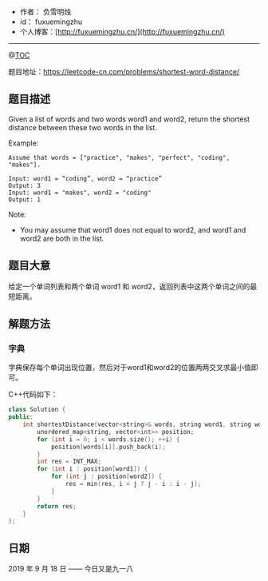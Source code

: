 

- 作者：    负雪明烛
- id：      fuxuemingzhu
- 个人博客：[http://fuxuemingzhu.cn/](http://fuxuemingzhu.cn/)

---
@[TOC](目录)


题目地址：https://leetcode-cn.com/problems/shortest-word-distance/

## 题目描述

Given a list of words and two words word1 and word2, return the shortest distance between these two words in the list.

Example:

    Assume that words = ["practice", "makes", "perfect", "coding", "makes"].
    
    Input: word1 = “coding”, word2 = “practice”
    Output: 3
    Input: word1 = "makes", word2 = "coding"
    Output: 1

Note:
- You may assume that word1 does not equal to word2, and word1 and word2 are both in the list.

## 题目大意

给定一个单词列表和两个单词 word1 和 word2，返回列表中这两个单词之间的最短距离。

## 解题方法

### 字典

字典保存每个单词出现位置，然后对于word1和word2的位置两两交叉求最小值即可。

C++代码如下：

```cpp
class Solution {
public:
    int shortestDistance(vector<string>& words, string word1, string word2) {
        unordered_map<string, vector<int>> position;
        for (int i = 0; i < words.size(); ++i) {
            position[words[i]].push_back(i);
        }
        int res = INT_MAX;
        for (int i : position[word1]) {
            for (int j : position[word2]) {
                res = min(res, i < j ? j - i : i - j);
            }
        }
        return res;
    }
};
```

## 日期

2019 年 9 月 18 日 —— 今日又是九一八
